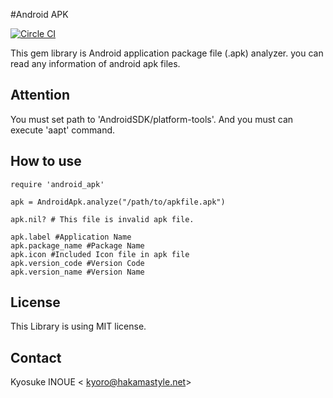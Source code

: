 #Android APK

[![Circle CI](https://circleci.com/gh/kyoro/android_apk.svg?style=svg)](https://circleci.com/gh/kyoro/android_apk)

This gem library is Android application package file (.apk) analyzer.
you can read any information of android apk files.

## Attention

You must set path to 'AndroidSDK/platform-tools'.
And you must can execute 'aapt' command.

## How to use

```
require 'android_apk'

apk = AndroidApk.analyze("/path/to/apkfile.apk")

apk.nil? # This file is invalid apk file.

apk.label #Application Name
apk.package_name #Package Name
apk.icon #Included Icon file in apk file
apk.version_code #Version Code
apk.version_name #Version Name
```

## License
This Library is using MIT license.

## Contact
Kyosuke INOUE < kyoro@hakamastyle.net>
